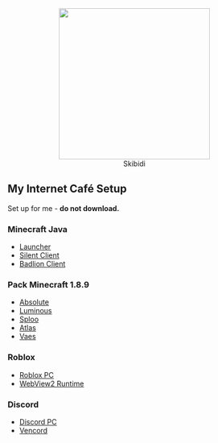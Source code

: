 <div align="center">
  <img src="https://imgur.com/n9u5abN.gif" width="300">
  <div>Skibidi</div>
</div>

## My Internet Café Setup
Set up for me - **do not download.**  

### Minecraft Java
* [Launcher](https://llaun.ch/vi)
* [Silent Client](https://silentclient.net)
* [Badlion Client](https://www.badlion.net/download/client/latest/windows)

### Pack Minecraft 1.8.9
* [Absolute](https://drive.google.com/file/d/16w-Lw22pALHCPN0vqRVnn1hOODec1GEf/view?usp=drivesdk)
* [Luminous](https://drive.google.com/file/d/16wX6ix3s_65-Kjy7HuY6BlmPl3F-Ykok/view?usp=drivesdk)
* [Sploo](https://drive.google.com/file/d/16qhU6li8mzdbsKV35cwquyZ3bFU_HT3J/view?usp=drivesdk)
* [Atlas](https://drive.google.com/file/d/16lBoc6Gj8dsYLJnWa6HIcFtdj0Tj1AXK/view?usp=drivesdk)
* [Vaes](https://drive.google.com/file/d/176KDrxK1UR9klspDW27iy-obPz6bl-Bf/view?usp=drivesdk)

### Roblox
* [Roblox PC](https://www.roblox.com/download/client?os=win)
* [WebView2 Runtime](https://go.microsoft.com/fwlink/p/?LinkId=2124703)

### Discord
* [Discord PC](https://discord.com/api/downloads/distributions/app/installers/latest?channel=stable&platform=win&arch=x64)
* [Vencord](https://github.com/Vencord/Installer/releases/latest/download/VencordInstaller.exe)
